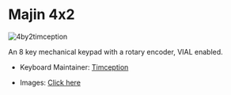 # Majin 4x2
 ![4by2timception](https://user-images.githubusercontent.com/84595044/205848693-743dcb17-f25c-449d-bbf1-439567e6ed2e.jpg)


An 8 key mechanical keypad with a rotary encoder, VIAL enabled.

* Keyboard Maintainer: [Timception](https://github.com/Timception)

* Images: [Click here](https://instagram.com/majin_keyboards)
